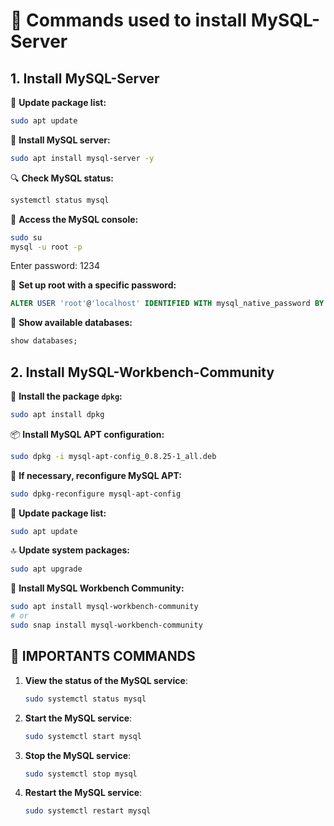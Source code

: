 # 🚀 Commands used to install MySQL-Server

## 1. Install MySQL-Server

🔄 **Update package list:**

```bash
sudo apt update
```

🔧 **Install MySQL server:**
```bash
sudo apt install mysql-server -y
```

🔍 **Check MySQL status:**
```bash
systemctl status mysql
```

🔑 **Access the MySQL console:**
```bash
sudo su
mysql -u root -p
```
Enter password: 1234

🔐 **Set up root with a specific password:**
```sql
ALTER USER 'root'@'localhost' IDENTIFIED WITH mysql_native_password BY '1234';
```

📂 **Show available databases:**
```sql
show databases;
```

## 2. Install MySQL-Workbench-Community

🔧 **Install the package `dpkg`:**
```bash
sudo apt install dpkg
```

📦 **Install MySQL APT configuration:**
```bash
sudo dpkg -i mysql-apt-config_0.8.25-1_all.deb
```

🔄 **If necessary, reconfigure MySQL APT:**
```bash
sudo dpkg-reconfigure mysql-apt-config
```

🔄 **Update package list:**
```bash
sudo apt update
```

🔝 **Update system packages:**
```bash
sudo apt upgrade
```

🔧 **Install MySQL Workbench Community:**
```bash
sudo apt install mysql-workbench-community
# or
sudo snap install mysql-workbench-community
```

## 🚀 IMPORTANTS COMMANDS 

1. **View the status of the MySQL service**:
    
    ```bash
    sudo systemctl status mysql
    ```
    
2. **Start the MySQL service**:
    
    ```bash
    sudo systemctl start mysql
    ```
    
3. **Stop the MySQL service**:
    
    ```bash
    sudo systemctl stop mysql
    ```
    
4. **Restart the MySQL service**:
    
    ```bash
    sudo systemctl restart mysql
    ```
